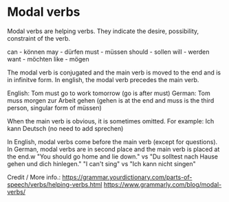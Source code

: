 # Modal verbs

Modal verbs are helping verbs. They indicate the desire, possibility, constraint of the verb. 

can - können
may - dürfen
must - müssen
should - sollen
will - werden
want - möchten
like - mögen 

The modal verb is conjugated and the main verb is moved to the end and is in infinitve form. 
In english, the modal verb precedes the main verb.

English: Tom must go to work tomorrow (go is after must)
German: Tom muss morgen zur Arbeit gehen (gehen is at the end and muss is the third person, singular form of müssen)

When the main verb is obvious, it is sometimes omitted. For example: Ich kann Deutsch (no need to add sprechen)  

In English, modal verbs come before the main verb (except for questions). In German, modal verbs are in second place and the main verb is placed at the end.w
"You should go home and lie down." vs "Du solltest nach Hause gehen und dich hinlegen."
"I can't sing" vs "Ich kann nicht singen"


Credit / More info.:
https://grammar.yourdictionary.com/parts-of-speech/verbs/helping-verbs.html
https://www.grammarly.com/blog/modal-verbs/